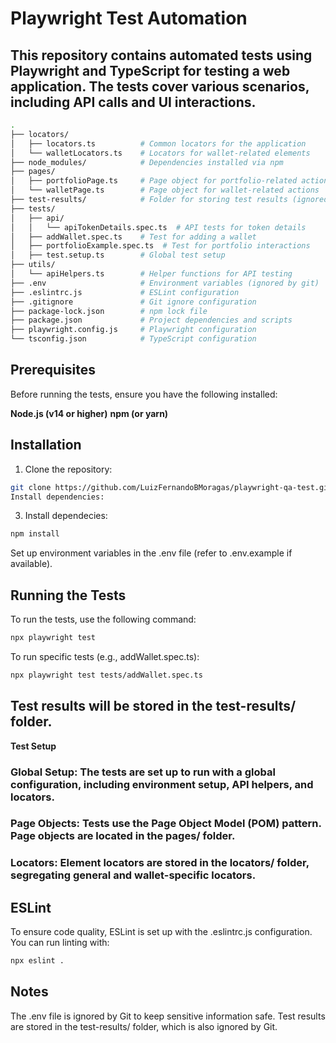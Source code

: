 # **Playwright Test Automation**

## This repository contains automated tests using Playwright and TypeScript for testing a web application. The tests cover various scenarios, including API calls and UI interactions.

```bash
.
├── locators/
│   ├── locators.ts          # Common locators for the application
│   └── walletLocators.ts    # Locators for wallet-related elements
├── node_modules/            # Dependencies installed via npm
├── pages/
│   ├── portfolioPage.ts     # Page object for portfolio-related actions
│   └── walletPage.ts        # Page object for wallet-related actions
├── test-results/            # Folder for storing test results (ignored by git)
├── tests/
│   ├── api/
│   │   └── apiTokenDetails.spec.ts  # API tests for token details
│   ├── addWallet.spec.ts    # Test for adding a wallet
│   ├── portfolioExample.spec.ts  # Test for portfolio interactions
│   ├── test.setup.ts        # Global test setup
├── utils/
│   └── apiHelpers.ts        # Helper functions for API testing
├── .env                     # Environment variables (ignored by git)
├── .eslintrc.js             # ESLint configuration
├── .gitignore               # Git ignore configuration
├── package-lock.json        # npm lock file
├── package.json             # Project dependencies and scripts
├── playwright.config.js     # Playwright configuration
└── tsconfig.json            # TypeScript configuration
```

## Prerequisites
Before running the tests, ensure you have the following installed:

**Node.js (v14 or higher)**
**npm (or yarn)**

## Installation

1. Clone the repository:
```bash
git clone https://github.com/LuizFernandoBMoragas/playwright-qa-test.git
Install dependencies:
```
3. Install dependecies:
```bash
npm install
```
Set up environment variables in the .env file (refer to .env.example if available).

## Running the Tests
To run the tests, use the following command:
```bash
npx playwright test
```
To run specific tests (e.g., addWallet.spec.ts):
```bash
npx playwright test tests/addWallet.spec.ts
```

## Test results will be stored in the test-results/ folder.

**Test Setup**
### Global Setup: The tests are set up to run with a global configuration, including environment setup, API helpers, and locators.
### Page Objects: Tests use the Page Object Model (POM) pattern. Page objects are located in the pages/ folder.
### Locators: Element locators are stored in the locators/ folder, segregating general and wallet-specific locators.

## ESLint
To ensure code quality, ESLint is set up with the .eslintrc.js configuration. You can run linting with:
```bash
npx eslint .
```

## **Notes**
The .env file is ignored by Git to keep sensitive information safe.
Test results are stored in the test-results/ folder, which is also ignored by Git.
